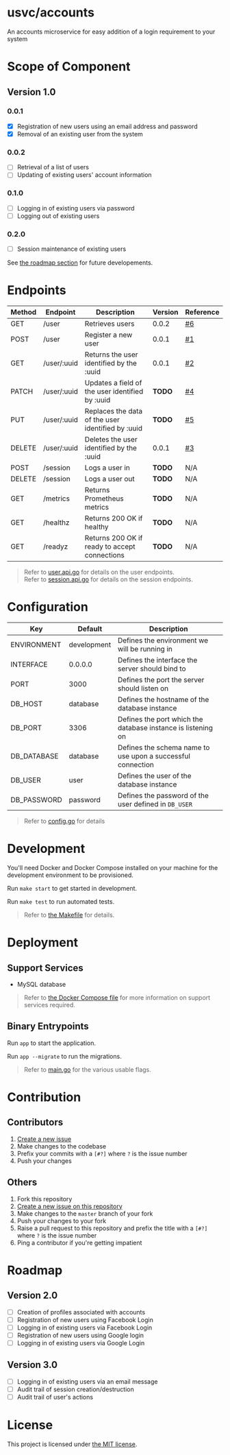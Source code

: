 # usvc/accounts
An accounts microservice for easy addition of a login requirement to your system

# Scope of Component

## Version 1.0
### 0.0.1
- [x] Registration of new users using an email address and password
- [x] Removal of an existing user from the system

### 0.0.2
- [ ] Retrieval of a list of users
- [ ] Updating of existing users' account information

### 0.1.0
- [ ] Logging in of existing users via password
- [ ] Logging out of existing users

### 0.2.0
- [ ] Session maintenance of existing users

See [the roadmap section](#roadmap) for future developements.

# Endpoints

| Method | Endpoint | Description | Version | Reference |
| --- | --- | --- | --- | --- |
| GET | /user | Retrieves users | 0.0.2 | [#6](//github.com/usvc/accounts/issues/6) |
| POST | /user | Register a new user | 0.0.1 | [#1](//github.com/usvc/accounts/issues/1) |
| GET | /user/:uuid | Returns the user identified by the :uuid | 0.0.1 | [#2](//github.com/usvc/accounts/issues/2) |
| PATCH | /user/:uuid | Updates a field of the user identified by :uuid | **TODO** | [#4](//github.com/usvc/accounts/issues/4) |
| PUT | /user/:uuid | Replaces the data of the user identified by :uuid | **TODO** | [#5](//github.com/usvc/accounts/issues/5) |
| DELETE | /user/:uuid | Deletes the user identified by the :uuid | 0.0.1 | [#3](//github.com/usvc/accounts/issues/3) |
| POST | /session | Logs a user in | **TODO** | N/A |
| DELETE | /session | Logs a user out | **TODO** | N/A |
| GET | /metrics | Returns Prometheus metrics | **TODO** | N/A |
| GET | /healthz | Returns 200 OK if healthy | **TODO** | N/A |
| GET | /readyz | Returns 200 OK if ready to accept connections | **TODO** | N/A |

> Refer to [user.api.go](./user.api.go) for details on the user endpoints.  
> Refer to [session.api.go](./session.api.go) for details on the session endpoints.

# Configuration

| Key | Default | Description |
| --- | --- | --- |
| ENVIRONMENT | development | Defines the environment we will be running in |
| INTERFACE | 0.0.0.0 | Defines the interface the server should bind to |
| PORT | 3000 | Defines the port the server should listen on |
| DB_HOST | database | Defines the hostname of the database instance |
| DB_PORT | 3306 | Defines the port which the database instance is listening on |
| DB_DATABASE | database | Defines the schema name to use upon a successful connection |
| DB_USER | user | Defines the user of the database instance |
| DB_PASSWORD | password | Defines the password of the user defined in `DB_USER` |

> Refer to [config.go](./config.go) for details

# Development

You'll need Docker and Docker Compose installed on your machine for the development environment to be provisioned.

Run `make start` to get started in development.

Run `make test` to run automated tests.

> Refer to [the Makefile](./Makefile) for details.

# Deployment

## Support Services

- MySQL database

> Refer to [the Docker Compose file](./docker-compose.yml) for more information on support services required.

## Binary Entrypoints

Run `app` to start the application.

Run `app --migrate` to run the migrations.

> Refer to [main.go](./main.go) for the various usable flags.

# Contribution

## Contributors
1. [Create a new issue](https://github.com/usvc/accounts/issues/new)
2. Make changes to the codebase
3. Prefix your commits with a `[#?]` where `?` is the issue number
4. Push your changes

## Others
1. Fork this repository
2. [Create a new issue on this repository](https://github.com/usvc/accounts/issues/new)
3. Make changes to the `master` branch of your fork
4. Push your changes to your fork
5. Raise a pull request to this repository and prefix the title with a `[#?]` where `?` is the issue number
6. Ping a contributor if you're getting impatient

# Roadmap

## Version 2.0

- [ ] Creation of profiles associated with accounts
- [ ] Registration of new users using Facebook Login
- [ ] Logging in of existing users via Facebook Login
- [ ] Registration of new users using Google login
- [ ] Logging in of existing users via Google Login

## Version 3.0

- [ ] Logging in of existing users via an email message
- [ ] Audit trail of session creation/destruction
- [ ] Audit trail of user's actions

# License
This project is licensed under [the MIT license](./LICENSE).
